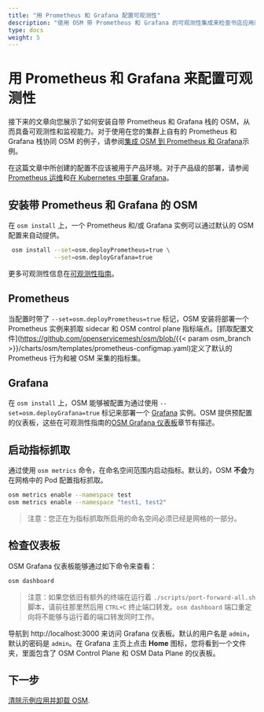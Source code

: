 ```yaml
---
title: "用 Prometheus 和 Grafana 配置可观测性"
description: "使用 OSM 带 Prometheus 和 Grafana 的可观测性集成来检查书店应用间的流量"
type: docs
weight: 5
---
```


# 用 Prometheus 和 Grafana 来配置可观测性

接下来的文章向您展示了如何安装自带 Prometheus 和 Grafana 栈的 OSM，从而具备可观测性和监视能力。对于使用在您的集群上自有的 Prometheus 和 Grafana 栈协同 OSM 的例子，请参阅[集成 OSM 到 Prometheus 和 Grafana](https://docs.openservicemesh.io/docs/demos/prometheus_grafana/)示例。

在这篇文章中所创建的配置不应该被用于产品环境。对于产品级的部署，请参阅[Prometheus 运维](https://github.com/prometheus-operator/prometheus-operator/blob/master/Documentation/user-guides/getting-started.md)和[在 Kubernetes 中部署 Grafana](https://grafana.com/docs/grafana/latest/installation/kubernetes/)。


## 安装带 Prometheus 和 Grafana 的 OSM

在 `osm install` 上，一个 Prometheus 和/或 Grafana 实例可以通过默认的 OSM 配置来自动提供。
```bash
 osm install --set=osm.deployPrometheus=true \
             --set=osm.deployGrafana=true
```
更多可观测性信息在[可观测性指南](/docs/guides/observability)。

## Prometheus

当配置时带了 `--set=osm.deployPrometheus=true` 标记，OSM 安装将部署一个 Prometheus 实例来抓取 sidecar 和 OSM control plane 指标端点。[抓取配置文件](https://github.com/openservicemesh/osm/blob/{{< param osm_branch >}}/charts/osm/templates/prometheus-configmap.yaml)定义了默认的 Prometheus 行为和被 OSM 采集的指标集。

## Grafana

在 `osm install` 上，OSM 能够被配置为通过使用 `--set=osm.deployGrafana=true` 标记来部署一个 [Grafana](https://grafana.com/grafana/) 实例。OSM 提供预配置的仪表板，这些在可观测性指南的[OSM Grafana 仪表板](/docs/guides/observability/metrics/#osm-grafana-仪表板)章节有描述。

## 启动指标抓取

通过使用 `osm metrics` 命令，在命名空间范围内启动指标。默认的，OSM **不会**为在网格中的 Pod 配置指标抓取。

```bash
osm metrics enable --namespace test
osm metrics enable --namespace "test1, test2"

```
> 注意：您正在为指标抓取所启用的命名空间必须已经是网格的一部分。

## 检查仪表板

OSM Grafana 仪表板能够通过如下命令来查看：

```bash
osm dashboard
```

> 注意：如果您依旧有额外的终端在运行着 `./scripts/port-forward-all.sh` 脚本，请前往那里然后用 `CTRL+C` 终止端口转发。`osm dashboard` 端口重定向将不能够与运行着的端口转发同时工作。

导航到 http://localhost:3000 来访问 Grafana 仪表板。默认的用户名是 `admin`，默认的密码是 `admin`。在 Grafana 主页上点击 **Home** 图标，您将看到一个文件夹，里面包含了 OSM Control Plane 和 OSM Data Plane 的仪表板。

## 下一步

[清除示例应用并卸载 OSM](/docs/getting_started/cleanup/).